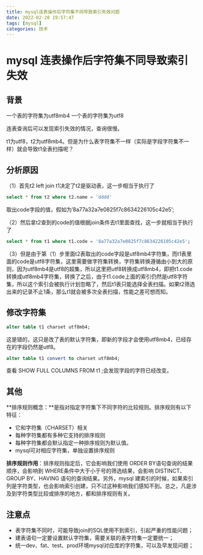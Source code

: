 ```yaml
---
title: mysql连表操作后字符集不同导致索引失效问题
date: 2022-02-28 19:57:47
tags: [mysql]
categories: 技术
---
```

# mysql 连表操作后字符集不同导致索引失效

## 背景

一个表的字符集为utf8mb4
一个表的字符集为utf8

连表查询后可以发现索引失效的情况，查询很慢。

t1为utf8，t2为utf8mb4。但是为什么表字符集不一样（实际是字段字符集不一样）就会导致t1全表扫描呢？

## 分析原因

（1）首先t2 left join t1决定了t2是驱动表，这一步相当于执行了

```sql
select * from t2 where t2.name = 'dddd'
```

取出code字段的值，假如为’8a77a32a7e0825f7c8634226105c42e5’;

（2）然后拿t2查到的code的值根据join条件去t1里面查找，这一步就相当于执行了

```sql
select * from t1 where t1.code = '8a77a32a7e0825f7c8634226105c42e5';
```

（3）但是由于第（1）步里面t2表取出的code字段是utf8mb4字符集，而t1表里面的code是utf8字符集，这里需要做字符集转换，字符集转换遵循由小到大的原则，因为utf8mb4是utf8的超集，所以这里把utf8转换成utf8mb4，即把t1.code转换成utf8mb4字符集，转换了之后，由于t1.code上面的索引仍然是utf8字符集，所以这个索引会被执行计划忽略了，然后t1表只能选择全表扫描。如果t2筛选出来的记录不止1条，那么t1就会被多次全表扫描，性能之差可想而知。

## 修改字符集

```sql
alter table t1 charset utf8mb4;
```

这是错的，这只是改了表的默认字符集，即新的字段才会使用utf8mb4，已经存在的字段仍然是utf8。

```sql
alter table t1 convert to charset utf8mb4;
```

查看 SHOW FULL COLUMNS FROM t1 ;会发现字段的字符已经改变。

## 其他
**排序规则概念：**是指对指定字符集下不同字符的比较规则。排序规则有以下特征：
- 它和字符集（CHARSET）相关
- 每种字符集都有多种它支持的排序规则
- 每种字符集都会默认指定一种排序规则为默认值。
- mysql可对相应字符集，单独设置排序规则

**排序规则作用**：排序规则指定后，它会影响我们使用 ORDER BY语句查询的结果顺序，会影响到 WHERE条件中大于小于号的筛选结果，会影响 DISTINCT、GROUP BY、HAVING 语句的查询结果。另外，mysql 建索引的时候，如果索引列是字符类型，也会影响索引创建，只不过这种影响我们感知不到。总之，凡是涉及到字符类型比较或排序的地方，都和排序规则有关。

## 注意点

- 表字符集不同时，可能导致join的SQL使用不到索引，引起严重的性能问题；
- 建表语句一定要设置默认字符集，需要关联的表字符集一定要统一；
- 统一dev、fat、test、prod环境mysql对应库的字符集，可以及早发现问题；